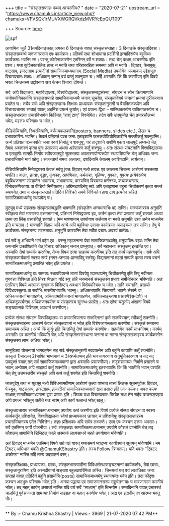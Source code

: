 +++
title = "संस्कृतसप्ताहः कथम् आचरणीयः? "
date = "2020-07-21"
upstream_url = "https://www.chamuks.in/article_view.php?chamuks=VFVSQk1rMUVXWGRQVkdzMVRYcEpQUT09"

+++
Source: [here](https://www.chamuks.in/article_view.php?chamuks=VFVSQk1rMUVXWGRQVkdzMVRYcEpQUT09).



![spf](article_img/CHAMU-1595340729jethat_2020.jpg)

आगामिनः जुलै 31तमदिनाङ्कात् अगस्त 6 दिनाङ्कं यावत् संस्कृतसप्ताहः। 3
दिनाङ्के संस्कृतदिवसः। संस्कृतसम्बन्धे जनजागरणाय एषः कार्यक्रमः।
प्रतिवर्षं सभा शोभायात्रा प्रदर्शिनी इत्यादिरूपेण बहुविधाः कार्यक्रमाः
भवन्ति स्म। परन्तु कोरोनाकारणेन एतस्मिन् वर्षे न शक्याः। तथा चेत् कथम्
आचरणीयः इति प्रश्नः। यथा कुञ्चिकारहितः तालः न भवति तथा परिहाररहिता
समस्या अपि न भवति। ट्विटर, फेसबुक्, वाट्साप्, इन्स्टाग्राम इत्यादीनां
सामाजिकमाध्यमानाम् (Social Media) उपयोगेन अस्माकम् उद्देशभूतः
विचारप्रचारः शक्यः। अधिकान् जनान् वयं प्राप्तुं शक्नुयाम च। तर्हि
अस्माभिः किं किं करणीयम् इति विषये भवतः चिन्तनस्य उद्दीपनाय अत्र केचन
विचाराः दीयन्ते।  
  
सर्वः अपि विद्यालयः, महाविद्यालयः, विश्वविद्यालयः, संस्कृतसम्बद्धसंस्था,
संघटनं च स्वेन क्रियमाणानि जनोपयोगिकार्याणि संस्कृतसप्ताहे
सामाजिकमाध्यमैः जनान् सूचयेत्, संस्कृतविषये जनानां भ्रमाणां दूरीकरणाय
प्रयतेत च। तथैव सर्वः अपि संस्कृतच्छात्रः शिक्षकः प्राध्यापकः
संस्कृतानुरागी च वैयक्तिकरूपेण अपि विचारप्रचाराय सप्ताहं यावत् अहर्निशं
प्रयत्नं कुर्यात्। एवं प्रयत्नः द्विधा – सांस्थिकरूपेण व्यक्तिगतरूपेण च।
संस्कृतभारत्याः प्रचारविभागेन किञ्चित् “हाश् टाग्” निश्चीयेत। तदेव
सर्वैः उपयुज्येत चेत् प्रचारसौलभ्यं भवेत्, महत्तरः परिणामः च भवेत्।  
  
वीडियोचित्राणि, स्थिरचित्राणि, वर्णमयफलकानि(posters, banners, slides
etc.), लेखाः च प्रभावकारिणः भवन्ति। केवलं प्रतिशतं पञ्च जनाः एतादृशानि
फलकवीडियोचित्रादीनि सज्जीकर्तुं शक्नुवन्ति। अन्ये प्रतिशतं पञ्चनवतिः
जनाः स्वयं निर्मातुं न शक्नुयुः, परं तादृशानि सर्वाणि एकत्र जालपुटे
लभ्यन्ते चेत् तेषाम् अवतारणं कृत्वा पुनः प्रसारणम् अथवा अग्रेसारणं
कर्तुं शक्नुयुः। अतः संस्थाः संघटनानि विश्वविद्यालयाः च एतादृशीः
सामग्रीः निर्माय स्वीयजालपुटे सुलभतया अवतारणयोग्यरूपेण स्थापयिष्यन्ति
चेत् अधिकाः जनाः प्रचाराभियाने भागं वहेयुः। सज्जतार्थं समयः अत्यल्पः,
दशदिनानि केवलम् अवशिष्टानि, त्वर्यताम्।  
  
वीडियोचित्राणि निमेषद्वयस्य केवलं भवेयुः(यतः ट्विटर् मध्ये तावतः एव
कालस्य चित्रस्य आरोपणं सरलतया भवति)। बालाः, छात्राः, वृद्धाः, कृषकाः,
आपणिकाः, कर्मकराः, गृहिण्यः, युवकाः, युवत्यः इत्येवंरूपेण बहुविधजनानां
संस्कृतेन भाषणस्य, संभाषणस्य, कस्यचित् विषयस्य वर्णनस्य, कथाकथनस्य,
विनोदकणिकायाः वा वीडियो निर्मीयताम्। अग्रिमदशदिनेषु सर्वः अपि एतादृशानां
बहूनां चित्रीकरणं कृत्वा सज्जं स्थापयेत् तथा च संस्कृतसप्ताहे प्रतिदिनं
निश्चिते समये निश्चितेन हाश् टाग् इत्यनेन सहितं सामाजिकमाध्यमेषु
स्थापयेत् च।  
  
य़ुट्यूब् मध्ये सहस्रशः संस्कृतसम्बद्धानि भाषणानि (संस्कृतेन अन्यभाषाभिः
वा) सन्ति। भाषणकारस्य अनुमतिं स्वीकृत्य तेषां भाषणस्य उत्तमभागानां,
प्रतिभागं निमेषद्वयस्य इव, कर्तनं कृत्वा तेषां प्रसारणं कर्तुं शक्यते
अथवा तस्य एव लिंक् प्रसारयितुं शक्यते। (मम भाषणानाम् उपयोगाय कर्तनाय वा
भवते अनुमतिः दत्ता अनेन माध्यमेन इति मन्यताम्।) भाषणानि विहाय अपि अन्ये
अपि बहुविधाः उत्तमाः कार्यक्रमाः असङ्ख्याः तत्र सन्ति। तेषु ये
कार्यक्रमाः संस्कृतस्य सरलतायाः अनुभूतिं कारयन्ति तेषां सर्वेषां प्रचारः
अवश्यं कर्तव्यः।  
  
वयं सर्वे तु अभियाने भागं वहेम एव। परन्तु महाजनानां येषां
सामाजिकमाध्यमेषु अनुयायिनः बहवः सन्ति तेषां कथनानि प्रकाशितानि चेत्
विचारः अधिकान् जनान् प्राप्नुयात्। सर्वे महाजनाः संस्कृतम् इच्छन्ति एव।
अस्माभिः तेषां सम्पर्कः करणीयः, तेभ्यः विषयं दत्त्वा साहाय्यं करणीयम्
इति तत् कार्यं महत्त्वपूर्णम्। सर्वः अपि संस्कृतकार्यकर्ता स्वस्य स्तरे
(नगर-जनपद-प्रान्तादिषु स्तरेषु) विद्यमानानां महतां सम्पर्कं कृत्वा तस्य
वचनं सामाजिकमाध्यमेषु प्रसारितं भवेत् इति प्रयतेत।  
  
सामाजिकमाध्यमेषु याः सामग्र्यः स्थापयिष्यन्ते तासां विषयेषु उपस्थापनेषु
चित्रीकरणेषु इति त्रिषु नवीनता गुणवत्ता विविधता इति तिस्रः श्रेष्ठताः
यदि स्युः तर्हि जनमानसे संस्कृतस्य प्रभावः समीचीनतरः भविष्यति। अतः
एतस्मिन् विषये अस्माकं गुणात्मकं विशिष्टम् अवधानं विशेषपरिश्रमः च भवेत्।
तानि वचनानि, प्रसार्याः विविधप्रस्तुतयः वा सर्वाभिः भारतीयभाषाभिः
भवन्तु। अधिकभाषाभिः क्रियमाणैः भाषणैः लेखनैः वा, अधिकजनानां भागग्रहणेन,
अधिकप्रभाविजनानां भागग्रहणेन, अधिकसङ्ख्यया प्रसारणैः(सन्देशैः) च
अधिकदूरपर्यन्तम् अधिकजनपर्यन्तं च संस्कृतस्य सुगन्धः प्रसरेत्। अतः
एतेषां चतुर्णाम् अंशानां विषये सङ्ख्यात्मकं विशिष्टम् अवधानं करणीयम्।  
  
प्रत्येकं संस्था संघटनं विश्वविद्यालयः वा प्रचाराभियानाय सप्तदिनानां
कृते सप्तविषयान् स्वीकर्तुं शक्नोति। संस्कृतसप्ताहस्य आचरणं केवलं
संस्कृतज्ञानां न भवेत् इति विशेषजागरूकता करणीया। संस्कृतं समग्रस्य
समाजस्य अस्ति। अन्ये किं कुर्युः इति चिन्तयितुं तेषां सम्पर्कः करणीयः।
सहयोगेन कार्यं साधनीयम्। कार्यम् अस्माभिः एव करणीयं भविष्यति चेत् अपि
संस्कृतेतरसंस्थानां जनानां वा नाम्ना संस्कृतसप्ताहस्य कार्यकरणेन
संस्कृतस्य लाभः अधिकः भवेत्।  
  
सामूहिक्यां योजनायां भागग्रहणेन सह सर्वः संस्कृतानुरागी स्वप्रयत्नेन अपि
बहूनि कार्याणि कर्तुं शक्नोति। संस्कृतं 1)सरलम् 2)भाषितं भाष्यमाणं च
3)अध्येतव्यम् इति भावजागरणाय अनुभूतिकारणाय च यद् यद् उपयुक्तं स्यात् तत्
सर्वं सामाजिकमाध्यमानां द्वारा अस्माभिः प्रसारणीयम्। तादृशसामग्र्याः
निर्माणे प्रसारणे च भवान् अन्येषाम् अपि साहाय्यं कर्तुं शक्नोति।
सामाजिकमाध्यमेषु इतरभाषाभिः किं किं भवतीति भवान् पश्यति चेत् तेषु
उत्तमस्तरीयं संस्कृते अपि कथं कर्तुं शक्येत इति चिन्तयितुं शक्नोति।  
  
जालपुटेषु तथा च यूट्यूब् मध्ये विविधसामग्रीणाम् आरोपणं कृत्वा पश्चात्
तासां लिङ्क् सूचनपूर्वकः ट्विटर्, फेस्बुक्, वाट्स्आप्, इन्स्टाग्राम्
इत्यादीनां सामाजिकमाध्यमानां द्वारा प्रसारः इति एकः कल्पः। अपरः कल्पः
साक्षात् सामाजिकमाध्यमानां द्वारा प्रसारः इति। किञ्च यथा विचारप्रचारः
क्रियेत तथा तेन सहैव छात्रसङ्ग्रहाय अपि प्रयत्नः भवितुम् अर्हति यतः
सर्वम् अपि कार्यं फलान्तं भवेत् खलु।  
  
संस्कृतप्रचाराय सामाजिकमाध्यमानाम् उपयोगः कथं करणीयः इति विषये प्रत्येकं
संस्था संघटनं वा स्वस्य कार्यकर्तॄन् प्रशिक्षयेत्, विश्वविद्यालयाः
स्वेषां प्राध्यापकान् छात्रान् च प्रशिक्षयेयुः संस्कृतसप्ताहस्य
प्रचाराभियानस्य एतेन निमित्तेन। तज्ञाः प्रशिक्षकाः अपि सर्वत्र लभ्यन्ते।
एवम् एषः कश्चन उत्तमः अवसरः। सर्वे एतस्मिन् कार्ये योजनीयाः। सर्वः
संस्कृतज्ञः सामाजिकमाध्यमानाम् उपयोगे कौशलं प्राप्नोति चेत् तद् कौशलम्
आगामिनि डिजिटल् काले अस्माकं लक्ष्यसाधने महते उपयोगाय भविष्यति।  
  
अहं ट्विटर् माध्यमेन एतस्मिन् विषये अग्रे पक्षं यावत् यथासमयं भवद्भ्यः
कार्योपयान् सूचयन् भविष्यामि। मम ट्विटर् अभिधानं भवति @ChamuKShastry
इति। तस्य Follow क्रियताम्। यदि भवतः “ट्विटर् अकौण्ट” नास्ति तर्हि तस्य
उद्घाटनं वरम्।  
  
संस्कृतशिक्षकाः, प्राध्यापकाः, छात्राः, संस्कृतभारत्यादीनां
विविधसंस्थासङ्घटनानां कार्यकर्तारः, तेषां छात्राः, संस्कृतानुरागिणः इति
अस्मदीयानां सङ्ख्या बहुलक्षपरिमिता अस्ति। चिन्त्यतां यत् वयं लक्षाधिकाः
जनाः सप्ताहं यावत् प्रतिदिनं बहूनि प्रसार्याणि(posts) सामाजिकमाध्यमेषु
स्थापयन्तः भवेम इति। तदा कीदृशः कश्चन अद्भुतः परिणामः भवेत् इति। अनया
पद्धत्या एव समाजमानसस्य राष्ट्रचेतनायाः च भावजागरणं करणीयं भवेत्। तद्
महत् कार्यम् असाध्यं नास्ति यदि वयं सर्वे “साध्यम्” इति चिन्तयेम।
सप्तदिनानि यावत् प्रचाररथं चालयितुं पूर्वसज्जता सामग्र्याः निर्माणं
सङ्ग्रहः वा महान् करणीयः भवेत्। अद्य एव इदानीम् एव आरम्भः भवतु भोः।

------------------------------------------------------------------------

** By :- Chamu Krishna Shastry \| Views:- 3969 \| 21-07-2020 07:42
PM**  

------------------------------------------------------------------------

